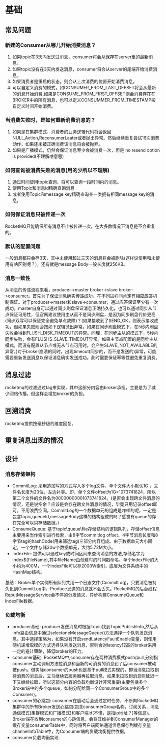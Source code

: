 # 基础

## 常见问题

### 新建的Consumer从哪儿开始消费消息？

1. 如果topic在3天内发送过消息，consumer将会从保存在server里的最新消息。
2. 如果topic没有在3天内发送消息，consumer将会从server的尾端开始消费消息。
3. 如果消费者是重启的状态，则会从上次消费的位置开始消费消息。
4. 可以自定义消费的模式，如CONSUMER_FROM_LAST_OFFSET将会从最新的消息开始消费,如果是CONSUME_FROM_FIRST_OFFSET则会消费存在在BROKER中的所有消息，也可以定义CONSUMMER_FROM_TIMESTAMP按自定义时间开始消费。

### 当消费失败时，是如何重新消费消息的？

1. 如果是在集群模式，消费者的业务逻辑代码将会返回NULL,Action,ReconsumerLaater或者抛出异常。然后继续重复尝试16次消费动作，如果还未被正确消费该消息将会被抛弃。
2. 如果是广播模式，仍然会保证消息至少会被消费一次，但是 no resend option is provided(不理解啥意思)

### 如何查询被消费失败的消息(用的少所以不理解)

1. 通过时间使用topic查询，将可以查询一段时间内的消息。
2. 使用Topic和消息id精确查询消息
3. 或者使用Topic和message key精确查询某一类拥有相同message key的消息。

### 如何保证消息只被传递一次

RocketMQ只能确保所有消息不止被传递一次，在大多数情况下消息是不会重复的。

### 默认的配置问题

一般消息都只会存3天，其中未使用超过三天的消息将会被删除(这样说使用和未使用有啥区别呢？)。还有就是message Body一般长度就256KB。

### 消息一致性

从消息的传递流程来看，producer->master broker->slave broker->consumer。首先为了保证消息确实传递成功，在不同进程间肯定有相应应答机制保证。对于producer->master和slave->consumer，通过应答保证至少有一次成功。master自身可以通过同步刷盘保证消息正确持久化，也可以通过同步从节点保证可用性，但官网建议使用主从而不是同步刷盘，是因为同步刷盘代价更高(同步双写可以保证完全避免单点故障)？(如果接收到了SEND_OK，则表示接收成功，但如果失败则会按如下逻辑抛出异常。如果在同步刷盘模式下，在5秒内刷盘失败会得到FLUSH\_DISK\_TIMEOUT的异常。同理，在同步主从的模式下，5秒内同步失败，会有FLUSHS\_SLAVE\_TIMEOUT异常。如果主节点配置的是同步主从模式，而没有配置从节点或无从节点可用时，会产生SLAVE\_NOT\_AVAILABLE的异常。)对于broker崩溃的同时，出现timeout(同步的，而不是发送的)异常，可能需要重新发送消息以保证消息确实发送成功，此时需要保证幂等性避免重复消费。

## 消息过滤

rocketmq的过滤通过tag来实现，其中这部分内容由broker承担，主要是为了减少网络传播，但这样会增加broker的负担。

## 回溯消费

rocketmq提供按毫秒级的维度回复。

## 重复消息出现的情况

## 设计

### 消息存储架构

* CommitLog: 采用追加写的方式写入多个log文件，单个文件大小默认1G ，文件名长度为20位，左边补零。即，单个文件offset为1G=1073741824，所以第二个文件的文件名为00000000001073741824。(是否会出现跨文件消息的情况，还是说空余？应该是会存在跨文件消息的情况，毕竟只用记录offset即可，不用浪费空间。CommitLog的一个数据单元的组成是咋样的呢，一定是包含topic,queueId,messageBody这样的结构组成的吗？感觉有queue的存在完全可以只存储数据。)
* ConsumeQueue: 基于topic\queue\file存储结构的逻辑队列，存储offset信息主要用来当作索引进行检索，由8字节commitlog offset、4字节消息长度和8字节tag的hashCode(用来筛选tag)三部分内容组成。由于数据单元大小固定，一个文件存储30w个数据单元，大约5.72M大小。
* IndexFile: 提供可以通过key或时间区间来查询消息的方法,存储名字为index${fileName},其中fileName由创建时的时间戳命名。单个IndexFile的大小约为400M，一个IndexFile可以存2000W索引，底层为文件系统中的HashMap结构。

总结：Broker单个实例所有队列共用一个日志文件(CommitLog)，只要消息被持久化到CommitLog中，Produce发送的消息就不会丢失。RocketMQ的后台线程ReputMessageService会不停的分发请求，异步构建ConsumeQueue和IndexFile数据。

### 负载均衡

* producer基础: producer发送消息时根据Topic找到TopicPublishInfo,然后从Info路由信息中通过selectoneMessageQueue()方法选择一个队列发送消息。其中选择策略为，如果没有开启sendLatencyFaultEnable变量，则使用随机递增取模的方式选择队列发送消息，否则会对latency较高的broker采用一定的避让策略，降低broker的压力。
* consumer基础: RocketMQ中,consumer存在两种消费模式push/pull,分别指consumer主动调用方法拉消息和当新的可消费的消息到了后consumer被动被push。但实际consumer的push也是基于pull模式实现的，即当消息拉取到待消费的消息后，立马继续去服务器再拉取消息，如果未拉取到消息则延迟一下又继续拉取，所以这部分内容的负载均衡设计非常重要(主要包括多个Broker端中的多个queue，如何分配给同一个ConsumerGroup中的多个Consumer)。
* consumer的心跳包: consumer在启动后会通过定时任务，不断向RocketMQ集群中的所有Broker发送心跳包(包含consumerGroup名称，订阅关系，消息通信模式(集群模式和广播模式)和客户端id(不懂，是指ip地址？)等信息)。Broker端在收到consumer的心跳信息，会将其维护到ConsumerManager的缓存变量consumerTable中，同时将客户端网络通道信息保存到缓存变量channelInfoTable中，为Consumer端的负载均衡提供依据。
* consumer负载均衡实现: 

